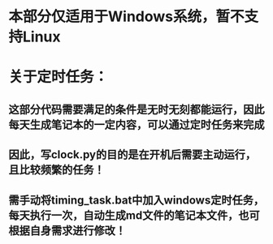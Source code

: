# 本部分仅适用于Windows系统，暂不支持Linux

# 关于定时任务：

## 这部分代码需要满足的条件是无时无刻都能运行，因此每天生成笔记本的一定内容，可以通过定时任务来完成

## 因此，写clock.py的目的是在开机后需要主动运行，且比较频繁的任务！

## 需手动将timing_task.bat中加入windows定时任务，每天执行一次，自动生成md文件的笔记本文件，也可根据自身需求进行修改！
